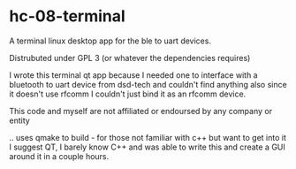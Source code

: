 # hc-08-terminal
A terminal linux desktop app for the ble to uart devices.

Distrubuted under GPL 3 (or whatever the dependencies requires)

I wrote this terminal qt app because I needed one to interface with a bluetooth
to uart device from dsd-tech and couldn't find anything also since it doesn't
use rfcomm I couldn't just bind it as an rfcomm device.

This code and myself are not affiliated or endoursed by any company or entity

.. uses qmake to build - for those not familiar with c++ but want to get into it I suggest QT,
I barely know C++ and was able to write this and create a GUI around it in a couple hours.
